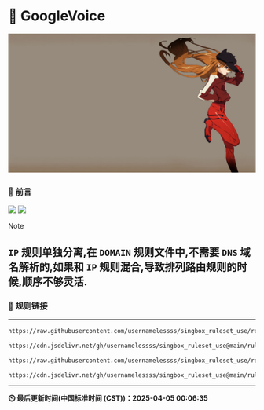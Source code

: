 
# 🧸 GoogleVoice
![](https://raw.githubusercontent.com/usernamelessss/picture-bed/main/images/202504042256831.jpg)
### 📣 前言
![](https://shields.io/badge/-移除重复规则-ff69b4) ![](https://shields.io/badge/-IP&nbsp;规则单独存放不与&nbsp;DOMAIN&nbsp;等混合-green)
> [!NOTE]
**`IP` 规则单独分离,在 `DOMAIN` 规则文件中,不需要 `DNS` 域名解析的,如果和 `IP` 规则混合,导致排列路由规则的时候,顺序不够灵活.**
---

###  🔗 规则链接
---

```url
https://raw.githubusercontent.com/usernamelessss/singbox_ruleset_use/refs/heads/main/rule/GoogleVoice/GoogleVoice_No_IP.json
```

```url
https://cdn.jsdelivr.net/gh/usernamelessss/singbox_ruleset_use@main/rule/GoogleVoice/GoogleVoice_No_IP.json
```

```url
https://raw.githubusercontent.com/usernamelessss/singbox_ruleset_use/refs/heads/main/rule/GoogleVoice/GoogleVoice_No_IP.srs
```

```url
https://cdn.jsdelivr.net/gh/usernamelessss/singbox_ruleset_use@main/rule/GoogleVoice/GoogleVoice_No_IP.srs
```

---
**⏲️ 最后更新时间(中国标准时间 (CST))：2025-04-05 00:06:35**